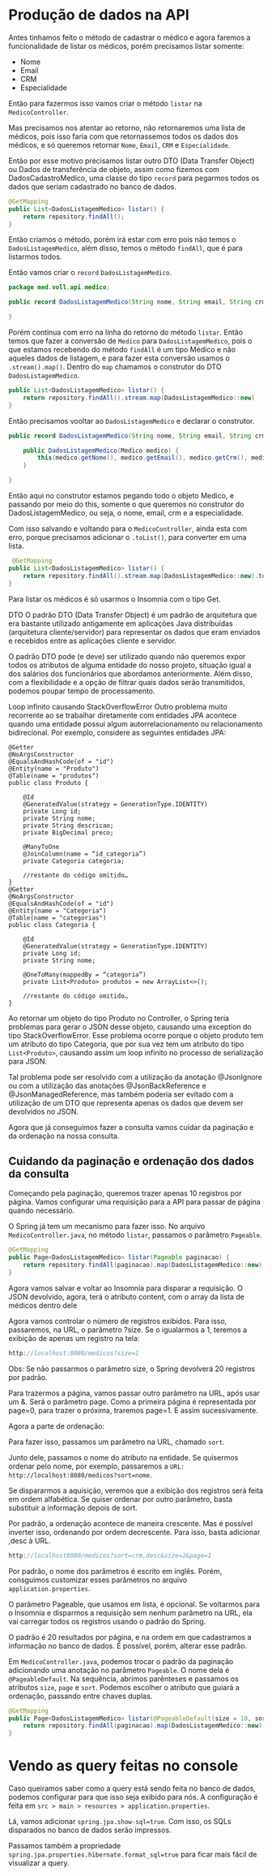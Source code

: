 # Produção de dados na API

Antes tinhamos feito o método de cadastrar o médico e agora faremos a funcionalidade de listar os médicos, porém precisamos listar somente:
- Nome
- Email
- CRM
- Especialidade

Então para fazermos isso vamos criar o método `listar` na `MedicoController`.

Mas precisamos nos atentar ao retorno, não retornaremos uma lista de médicos, pois isso faria com que retornassemos todos os dados dos médicos, e só queremos retornar `Nome`, `Email`, `CRM` e `Especialidade`.

Então por esse motivo precisamos listar outro DTO (Data Transfer Object) ou Dados de transferência de objeto, assim como fizemos com DadosCadastroMedico, uma classe do tipo `record` para pegarmos todos os dados que seriam cadastrado no banco de dados.

``` Java
@GetMapping
public List<DadosListagemMedico> listar() {
    return repository.findAll();
}
```

Então criamos o método, porém irá estar com erro pois não temos o `DadosListagemMedico`, além disso, temos o método `findAll`, que é para listarmos todos.

Então vamos criar o `record` `DadosListagemMedico`.

``` Java
package med.voll.api.medico;

public record DadosListagemMedico(String nome, String email, String crm, Especialidade especialidade) {

}
```

Porém continua com erro na linha do retorno do método `listar`. Então temos que fazer a conversão de `Medico` para `DadosListagemMedico`, pois o que estamos recebendo do método `findAll` é um tipo Médico e não aqueles dados de listagem, e para fazer esta conversão usamos o `.stream().map()`. Dentro do `map` chamamos o construtor do DTO `DadosListagemMedico`.

``` Java
public List<DadosListagemMedico> listar() {
    return repository.findAll().stream.map(DadosListagemMedico::new)
}
```

Então precisamos vooltar ao `DadosListagemMedico` e declarar o construtor.

``` Java
public record DadosListagemMedico(String nome, String email, String crm, Especialidade especialidade) {

    public DadosListagemMedico(Medico medico) {
        this(medico.getNome(), medico.getEmail(), medico.getCrm(), medico.getEspecialidade);
    }

}
```

Então aqui no construtor estamos pegando todo o objeto Medico, e passando por meio do this, somente o que queremos no construtor do DadosListagemMedico, ou seja, o nome, email, crm e a especialidade.

Com isso salvando e voltando para o `MedicoController`, ainda esta com erro, porque precisamos adicionar o `.toList()`, para converter em uma lista.

``` Java
 @GetMapping
public List<DadosListagemMedico> listar() {
    return repository.findAll().stream.map(DadosListagemMedico::new).toList();
}
```

Para listar os médicos é só usarmos o Insomnia com o tipo Get.

DTO
O padrão DTO (Data Transfer Object) é um padrão de arquitetura que era bastante utilizado antigamente em aplicações Java distribuídas (arquitetura cliente/servidor) para representar os dados que eram enviados e recebidos entre as aplicações cliente e servidor.

O padrão DTO pode (e deve) ser utilizado quando não queremos expor todos os atributos de alguma entidade do nosso projeto, situação igual a dos salários dos funcionários que abordamos anteriormente. Além disso, com a flexibilidade e a opção de filtrar quais dados serão transmitidos, podemos poupar tempo de processamento.

Loop infinito causando StackOverflowError
Outro problema muito recorrente ao se trabalhar diretamente com entidades JPA acontece quando uma entidade possui algum autorrelacionamento ou relacionamento bidirecional. Por exemplo, considere as seguintes entidades JPA:

```
@Getter
@NoArgsConstructor
@EqualsAndHashCode(of = "id")
@Entity(name = "Produto")
@Table(name = "produtos")
public class Produto {

    @Id
    @GeneratedValue(strategy = GenerationType.IDENTITY)
    private Long id;
    private String nome;
    private String descricao;
    private BigDecimal preco;

    @ManyToOne
    @JoinColumn(name = “id_categoria”)
    private Categoria categoria;

    //restante do código omitido…
}
@Getter
@NoArgsConstructor
@EqualsAndHashCode(of = "id")
@Entity(name = "Categoria")
@Table(name = "categorias")
public class Categoria {

    @Id
    @GeneratedValue(strategy = GenerationType.IDENTITY)
    private Long id;
    private String nome;

    @OneToMany(mappedBy = “categoria”)
    private List<Produto> produtos = new ArrayList<>();

    //restante do código omitido…
}
```
Ao retornar um objeto do tipo Produto no Controller, o Spring teria problemas para gerar o JSON desse objeto, causando uma exception do tipo StackOverflowError. Esse problema ocorre porque o objeto produto tem um atributo do tipo Categoria, que por sua vez tem um atributo do tipo `List<Produto>`, causando assim um loop infinito no processo de serialização para JSON.

Tal problema pode ser resolvido com a utilização da anotação @JsonIgnore ou com a utilização das anotações @JsonBackReference e @JsonManagedReference, mas também poderia ser evitado com a utilização de um DTO que representa apenas os dados que devem ser devolvidos no JSON.

Agora que já conseguimos fazer a consulta vamos cuidar da paginação e da ordenação na nossa consulta.

## Cuidando da paginação e ordenação dos dados da consulta
Começando pela paginação, queremos trazer apenas 10 registros por página. Vamos configurar uma requisição para a API para passar de página quando necessário.

O Spring já tem um mecanismo para fazer isso. No arquivo `MedicoController.java`, no método `listar`, passamos o parâmetro `Pageable`.

``` Java
@GetMapping
public Page<DadosListagemMedico> listar(Pageable paginacao) {
    return repository.findAll(paginacao).map(DadosListagemMedico::new);
}
```

Agora vamos salvar e voltar ao Insomnia para disparar a requisição. O JSON devolvido, agora, terá o atributo content, com o array da lista de médicos dentro dele

Agora vamos controlar o número de registros exibidos. Para isso, passaremos, na URL, o parâmetro ?size. Se o igualarmos a 1, teremos a exibição de apenas um registro na tela:

``` Java
http://localhost:8080/medicos?size=1
```

Obs: Se não passarmos o parâmetro size, o Spring devolverá 20 registros por padrão.

Para trazermos a página, vamos passar outro parâmetro na URL, após usar um &. Será o parâmetro page. Como a primeira página é representada por page=0, para trazer o próxima, traremos page=1. E assim sucessivamente.

Agora a parte de ordenação:

Para fazer isso, passamos um parâmetro na URL, chamado `sort`.

Junto dele, passamos o nome do atributo na entidade. Se quisermos ordenar pelo nome, por exemplo, passaremos a `URL: http://localhost:8080/medicos?sort=nome`.

Se dispararmos a aquisição, veremos que a exibição dos registros será feita em ordem alfabética. Se quiser ordenar por outro parâmetro, basta substituir a informação depois de sort.

Por padrão, a ordenação acontece de maneira crescente. Mas é possível inverter isso, ordenando por ordem decrescente. Para isso, basta adicionar ,desc à URL.

``` Java
http://localhost8080/medicos?sort=crm,desc&size=2&page=1
```

Por padrão, o nome dos parâmetros é escrito em inglês. Porém, consguimos customizar esses parâmetros no arquivo `application.properties`.

O parâmetro Pageable, que usamos em lista, é opcional. Se voltarmos para o Insomnia e disparmos a requisição sem nenhum parâmetro na URL, ela vai carregar todos os registros usando o padrão do Spring.

O padrão é 20 resultados por página, e na ordem em que cadastramos a informação no banco de dados. É possível, porém, alterar esse padrão.

Em `MedicoController.java`, podemos trocar o padrão da paginação adicionando uma anotação no parâmetro `Pageable`. O nome dela é `@PageableDefault`. Na sequência, abrimos parênteses e passamos os atributos `size`, `page` e `sort`. Podemos escolher o atributo que guiará a ordenação, passando entre chaves duplas.

``` Java
@GetMapping
public Page<DadosListagemMedico> listar(@PageableDefault(size = 10, sort = {"nome"}) Pageable paginacao) {
    return repository.findAll(paginacao).map(DadosListagemMedico::new);
}
```
# Vendo as query feitas no console
Caso queiramos saber como a query está sendo feita no banco de dados, podemos configurar para que isso seja exibido para nós. A configuração é feita em `src > main > resources > application.properties`.

Lá, vamos adicionar `spring.jpa.show-sql=true`. Com isso, os SQLs disparados no banco de dados serão impressos.

Passamos também a propriedade `spring.jpa.properties.hibernate.format_sql=true` para ficar mais fácil de visualizar a query.